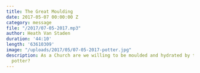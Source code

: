 ```yaml
---
title: The Great Moulding
date: 2017-05-07 00:00:00 Z
category: message
file: "/2017/07-05-2017.mp3"
author: Heath Van Staden
duration: '44:10'
length: '63610309'
image: "/uploads/2017/05/07-05-2017-potter.jpg"
description: As a Church are we willing to be moulded and hydrated by the ultimate
  potter?
---
```

